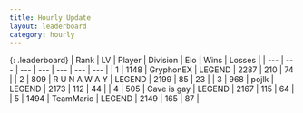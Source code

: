 ```yaml
---
title: Hourly Update
layout: leaderboard
category: hourly
---
```


{: .leaderboard}
| Rank | LV | Player | Division | Elo | Wins | Losses |
| --- | --- | --- | --- | --- | --- | --- |
| <span data-change="0">1</span> | 1148 | <span title="ID: 315148">GryphonEX</span> | LEGEND | <span data-change="0">2287</span> | <span data-change="0">210</span> | <span data-change="0">74</span> |
| <span data-change="0">2</span> | 809 | <span title="ID: 66144">R U N A W A Y</span> | LEGEND | <span data-change="0">2199</span> | <span data-change="0">85</span> | <span data-change="0">23</span> |
| <span data-change="0">3</span> | 968 | <span title="ID: 4783">pojlk</span> | LEGEND | <span data-change="0">2173</span> | <span data-change="0">112</span> | <span data-change="0">44</span> |
| <span data-change="0">4</span> | 505 | <span title="ID: 382502">Cave is gay</span> | LEGEND | <span data-change="0">2167</span> | <span data-change="0">115</span> | <span data-change="0">64</span> |
| <span data-change="0">5</span> | 1494 | <span title="ID: 164871">TeamMario</span> | LEGEND | <span data-change="-16">2149</span> | <span data-change="3">165</span> | <span data-change="2">87</span> |